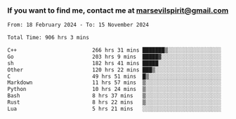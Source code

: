 ### If you want to find me, contact me at marsevilspirit@gmail.com

<!--
**marsevilspirit/marsevilspirit** is a ✨ _special_ ✨ repository because its `README.md` (this file) appears on your GitHub profile.

Here are some ideas to get you started:

- 🔭 I’m currently working on ...
- 🌱 I’m currently learning ...
- 👯 I’m looking to collaborate on ...
- 🤔 I’m looking for help with ...
- 💬 Ask me about ...
- 📫 How to reach me: ...
- 😄 Pronouns: ...
- ⚡ Fun fact: ...
-->
<!--START_SECTION:waka-->

```txt
From: 18 February 2024 - To: 15 November 2024

Total Time: 906 hrs 3 mins

C++                        266 hrs 31 mins ███████▒░░░░░░░░░░░░░░░░░   29.42 %
Go                         203 hrs 9 mins  █████▓░░░░░░░░░░░░░░░░░░░   22.42 %
sh                         182 hrs 41 mins █████░░░░░░░░░░░░░░░░░░░░   20.16 %
Other                      120 hrs 22 mins ███▒░░░░░░░░░░░░░░░░░░░░░   13.29 %
C                          49 hrs 51 mins  █▒░░░░░░░░░░░░░░░░░░░░░░░   05.50 %
Markdown                   11 hrs 57 mins  ▒░░░░░░░░░░░░░░░░░░░░░░░░   01.32 %
Python                     10 hrs 24 mins  ▒░░░░░░░░░░░░░░░░░░░░░░░░   01.15 %
Bash                       8 hrs 37 mins   ▒░░░░░░░░░░░░░░░░░░░░░░░░   00.95 %
Rust                       8 hrs 22 mins   ▒░░░░░░░░░░░░░░░░░░░░░░░░   00.92 %
Lua                        5 hrs 21 mins   ░░░░░░░░░░░░░░░░░░░░░░░░░   00.59 %
```

<!--END_SECTION:waka-->

